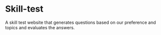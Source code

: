 # Skill-test
A skill test website that generates questions based on our preference and topics and evaluates the answers.
